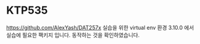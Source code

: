 # KTP535
https://github.com/AlexYash/DAT257x 실습을 위한 
virtual env 환경 3.10.0 에서 실습에 필요한 팩키지 입니다. 동작하는 것을 확인하였습니다. 

